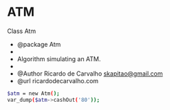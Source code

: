 # ATM

Class Atm
 * @package Atm
 *
 * Algorithm simulating an ATM.
 *
 * @Author Ricardo de Carvalho <skapitao@gmail.com>
 * @url ricardodecarvalho.com

```bash
$atm = new Atm();
var_dump($atm->cashOut('80'));
```
